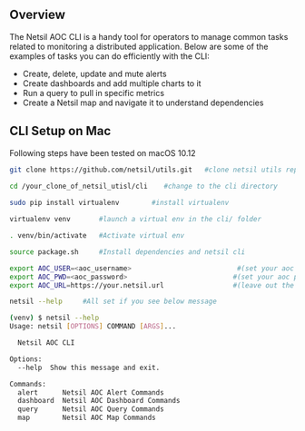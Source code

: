 ## Overview
The Netsil AOC CLI is a handy tool for operators to manage common tasks related to monitoring a distributed application. Below are some of the examples of tasks you can do efficiently with the CLI:
- Create, delete, update and mute alerts
- Create dashboards and add multiple charts to it
- Run a query to pull in specific metrics 
- Create a Netsil map and navigate it to understand dependencies 

## CLI Setup on Mac
Following steps have been tested on macOS 10.12
``` bash 
git clone https://github.com/netsil/utils.git   #clone netsil utils repo

cd /your_clone_of_netsil_utisl/cli    #change to the cli directory
 
sudo pip install virtualenv        #install virtualenv

virtualenv venv       #launch a virtual env in the cli/ folder

. venv/bin/activate   #Activate virtual env

source package.sh     #Install dependencies and netsil cli

export AOC_USER=<aoc_username>                          #(set your aoc username)
export AOC_PWD=<aoc_password>                          #(set your aoc password) 
export AOC_URL=https://your.netsil.url                 #(leave out the end '/')
```

``` bash
netsil --help     #All set if you see below message

(venv) $ netsil --help
Usage: netsil [OPTIONS] COMMAND [ARGS]...

  Netsil AOC CLI

Options:
  --help  Show this message and exit.

Commands:
  alert      Netsil AOC Alert Commands
  dashboard  Netsil AOC Dashboard Commands
  query      Netsil AOC Query Commands
  map        Netsil AOC Map Commands
```
